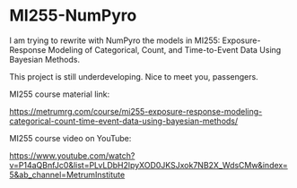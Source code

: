 # MI255-NumPyro

I am trying to rewrite with NumPyro the models in MI255: Exposure-Response Modeling of Categorical, Count, and Time-to-Event Data Using Bayesian Methods.

This project is still underdeveloping. Nice to meet you, passengers.

MI255 course material link:

https://metrumrg.com/course/mi255-exposure-response-modeling-categorical-count-time-event-data-using-bayesian-methods/

MI255 course video on YouTube:

https://www.youtube.com/watch?v=P14aQBnfJc0&list=PLvLDbH2lpyXOD0JKSJxok7NB2X_WdsCMw&index=5&ab_channel=MetrumInstitute
